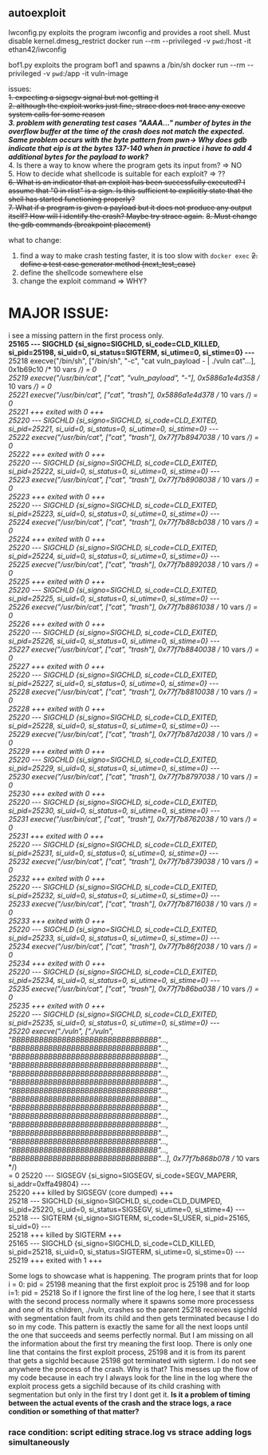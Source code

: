 ## autoexploit
Iwconfig.py exploits the program iwconfig and provides a root shell. Must disable kernel.dmesg_restrict
docker run --rm --privileged -v `pwd`:/host -it ethan42/iwconfig

bof1.py exploits the program bof1 and spawns a /bin/sh
docker run --rm --privileged -v `pwd`:/app -it  vuln-image


issues:<br />
~~1. expecting  a sigsegv signal but not getting it~~ <br />
~~2. although the exploit works just fine, strace does not trace any execve system calls for some reason~~<br />
**_3. problem with generating test cases "AAAA..." number of bytes in the overflow buffer at the time of the crash does not match the expected. Same problem occurs with the byte pattern from pwn-> Why does gdb indicate that eip is at the bytes 137-140 when in practice i have to add 4 additional bytes for the payload to work?_**<br />
4. Is there a way to know where the program gets its input from? => NO<br />
5. How to decide what shellcode is suitable for each exploit? => ??<br />
~~6. What is an indicator that an exploit has been successfully executed? I assume that "0 in rlist" is a sign. Is this sufficient to explicitly state that the shell has started functioning properly?~~<br />
~~7. What if a program is given a payload but it does not produce any output itself? How will I identify the crash? Maybe try strace again.~~
~~8. Must change the gdb commands (breakpoint placement)~~<br />

what to change:
1. find a way to make crash testing faster, it is too slow with `docker exec`
~~2. define a test case generator method (next_test_case)~~
3. define the shellcode somewhere else
4. change the exploit command => WHY?


# MAJOR ISSUE: 
i see a missing pattern in the first process only. <br />
**25165 --- SIGCHLD {si_signo=SIGCHLD, si_code=CLD_KILLED, si_pid=25198, si_uid=0, si_status=SIGTERM, si_utime=0, si_stime=0} ---**<br />
25218 execve("/bin/sh", ["/bin/sh", "-c", "cat vuln_payload - | ./vuln cat"...], 0x1b69c10 /* 10 vars */) = 0<br />
25219 execve("/usr/bin/cat", ["cat", "vuln_payload", "-"], 0x5886a1e4d358 /* 10 vars */) = 0<br />
25221 execve("/usr/bin/cat", ["cat", "trash"], 0x5886a1e4d378 /* 10 vars */) = 0<br />
25221 +++ exited with 0 +++<br />
25220 --- SIGCHLD {si_signo=SIGCHLD, si_code=CLD_EXITED, si_pid=25221, si_uid=0, si_status=0, si_utime=0, si_stime=0} ---<br />
25222 execve("/usr/bin/cat", ["cat", "trash"], 0x77f7b8947038 /* 10 vars */) = 0<br />
25222 +++ exited with 0 +++<br />
25220 --- SIGCHLD {si_signo=SIGCHLD, si_code=CLD_EXITED, si_pid=25222, si_uid=0, si_status=0, si_utime=0, si_stime=0} ---<br />
25223 execve("/usr/bin/cat", ["cat", "trash"], 0x77f7b8908038 /* 10 vars */) = 0<br />
25223 +++ exited with 0 +++<br />
25220 --- SIGCHLD {si_signo=SIGCHLD, si_code=CLD_EXITED, si_pid=25223, si_uid=0, si_status=0, si_utime=0, si_stime=0} ---<br />
25224 execve("/usr/bin/cat", ["cat", "trash"], 0x77f7b88cb038 /* 10 vars */) = 0<br />
25224 +++ exited with 0 +++<br />
25220 --- SIGCHLD {si_signo=SIGCHLD, si_code=CLD_EXITED, si_pid=25224, si_uid=0, si_status=0, si_utime=0, si_stime=0} ---<br />
25225 execve("/usr/bin/cat", ["cat", "trash"], 0x77f7b8892038 /* 10 vars */) = 0<br />
25225 +++ exited with 0 +++<br />
25220 --- SIGCHLD {si_signo=SIGCHLD, si_code=CLD_EXITED, si_pid=25225, si_uid=0, si_status=0, si_utime=0, si_stime=0} ---<br />
25226 execve("/usr/bin/cat", ["cat", "trash"], 0x77f7b8861038 /* 10 vars */) = 0<br />
25226 +++ exited with 0 +++<br />
25220 --- SIGCHLD {si_signo=SIGCHLD, si_code=CLD_EXITED, si_pid=25226, si_uid=0, si_status=0, si_utime=0, si_stime=0} ---<br />
25227 execve("/usr/bin/cat", ["cat", "trash"], 0x77f7b8840038 /* 10 vars */) = 0<br />
25227 +++ exited with 0 +++<br />
25220 --- SIGCHLD {si_signo=SIGCHLD, si_code=CLD_EXITED, si_pid=25227, si_uid=0, si_status=0, si_utime=0, si_stime=0} ---<br />
25228 execve("/usr/bin/cat", ["cat", "trash"], 0x77f7b8810038 /* 10 vars */) = 0<br />
25228 +++ exited with 0 +++<br />
25220 --- SIGCHLD {si_signo=SIGCHLD, si_code=CLD_EXITED, si_pid=25228, si_uid=0, si_status=0, si_utime=0, si_stime=0} ---<br />
25229 execve("/usr/bin/cat", ["cat", "trash"], 0x77f7b87d2038 /* 10 vars */) = 0<br />
25229 +++ exited with 0 +++<br />
25220 --- SIGCHLD {si_signo=SIGCHLD, si_code=CLD_EXITED, si_pid=25229, si_uid=0, si_status=0, si_utime=0, si_stime=0} ---<br />
25230 execve("/usr/bin/cat", ["cat", "trash"], 0x77f7b8797038 /* 10 vars */) = 0<br />
25230 +++ exited with 0 +++<br />
25220 --- SIGCHLD {si_signo=SIGCHLD, si_code=CLD_EXITED, si_pid=25230, si_uid=0, si_status=0, si_utime=0, si_stime=0} ---<br />
25231 execve("/usr/bin/cat", ["cat", "trash"], 0x77f7b8762038 /* 10 vars */) = 0<br />
25231 +++ exited with 0 +++<br />
25220 --- SIGCHLD {si_signo=SIGCHLD, si_code=CLD_EXITED, si_pid=25231, si_uid=0, si_status=0, si_utime=0, si_stime=0} ---<br />
25232 execve("/usr/bin/cat", ["cat", "trash"], 0x77f7b8739038 /* 10 vars */) = 0<br />
25232 +++ exited with 0 +++<br />
25220 --- SIGCHLD {si_signo=SIGCHLD, si_code=CLD_EXITED, si_pid=25232, si_uid=0, si_status=0, si_utime=0, si_stime=0} ---<br />
25233 execve("/usr/bin/cat", ["cat", "trash"], 0x77f7b8716038 /* 10 vars */) = 0<br />
25233 +++ exited with 0 +++<br />
25220 --- SIGCHLD {si_signo=SIGCHLD, si_code=CLD_EXITED, si_pid=25233, si_uid=0, si_status=0, si_utime=0, si_stime=0} ---<br />
25234 execve("/usr/bin/cat", ["cat", "trash"], 0x77f7b86f2038 /* 10 vars */) = 0<br />
25234 +++ exited with 0 +++<br />
25220 --- SIGCHLD {si_signo=SIGCHLD, si_code=CLD_EXITED, si_pid=25234, si_uid=0, si_status=0, si_utime=0, si_stime=0} ---<br />
25235 execve("/usr/bin/cat", ["cat", "trash"], 0x77f7b86ba038 /* 10 vars */) = 0<br />
25235 +++ exited with 0 +++<br />
25220 --- SIGCHLD {si_signo=SIGCHLD, si_code=CLD_EXITED, si_pid=25235, si_uid=0, si_status=0, si_utime=0, si_stime=0} ---<br />
25220 execve("./vuln", ["./vuln", "BBBBBBBBBBBBBBBBBBBBBBBBBBBBBBBB"..., "BBBBBBBBBBBBBBBBBBBBBBBBBBBBBBBB"..., "BBBBBBBBBBBBBBBBBBBBBBBBBBBBBBBB"...,<br /> "BBBBBBBBBBBBBBBBBBBBBBBBBBBBBBBB"..., "BBBBBBBBBBBBBBBBBBBBBBBBBBBBBBBB"..., "BBBBBBBBBBBBBBBBBBBBBBBBBBBBBBBB"..., "BBBBBBBBBBBBBBBBBBBBBBBBBBBBBBBB"..., <br />"BBBBBBBBBBBBBBBBBBBBBBBBBBBBBBBB"..., "BBBBBBBBBBBBBBBBBBBBBBBBBBBBBBBB"..., "BBBBBBBBBBBBBBBBBBBBBBBBBBBBBBBB"..., "BBBBBBBBBBBBBBBBBBBBBBBBBBBBBBBB"..., <br />"BBBBBBBBBBBBBBBBBBBBBBBBBBBBBBBB"..., "BBBBBBBBBBBBBBBBBBBBBBBBBBBBBBBB"..., "BBBBBBBBBBBBBBBBBBBBBBBBBBBBBBBB"..., "BBBBBBBBBBBBBBBBBBBBBBBBBBBBBBBB"...], 0x77f7b868b078 /* 10 vars */)<br /> = 0
25220 --- SIGSEGV {si_signo=SIGSEGV, si_code=SEGV_MAPERR, si_addr=0xffa49804} ---<br />
25220 +++ killed by SIGSEGV (core dumped) +++<br />
25218 --- SIGCHLD {si_signo=SIGCHLD, si_code=CLD_DUMPED, si_pid=25220, si_uid=0, si_status=SIGSEGV, si_utime=0, si_stime=4} ---<br />
25218 --- SIGTERM {si_signo=SIGTERM, si_code=SI_USER, si_pid=25165, si_uid=0} ---<br />
25218 +++ killed by SIGTERM +++<br />
25165 --- SIGCHLD {si_signo=SIGCHLD, si_code=CLD_KILLED, si_pid=25218, si_uid=0, si_status=SIGTERM, si_utime=0, si_stime=0} ---<br />
25219 +++ exited with 1 +++<br />

Some logs to showcase what is happening. The program prints that for loop i = 0: pid = 25198 meaning that the first exploit proc is 25198 and for loop i=1: pid = 25218
So if I ignore the first line of the log here, I see that it starts with the second process normally where it spawns some more processess and one of its children, ./vuln, crashes so the parent 25218 receives sigchld with segmentation fault from its child and then gets terminated because I do so in my code. This pattern is exactly the same for all the next loops until the one that succeeds and seems perfectly normal. But I am missing on all the information about the first try meaning the first loop. There is only one line that contains the first exploit process, 25198 and it is from its parent that gets a sigchld because 25198 got terminated with sigterm. I do not see anywhere the process of the crash. Why is that? This messes up the flow of my code because in each try I always look for the line in the log where the exploit process gets a sigchild because of its child crashing with segmentation but only in the first try I dont get it.
**Is it a problem of timing between the actual events of the crash and the strace logs, a race condition or something of that matter?** <br />
### race condition: script editing strace.log vs strace adding logs simultaneously







